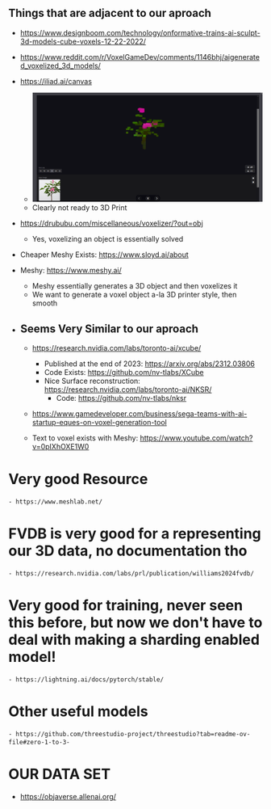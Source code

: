 ## Things that are adjacent to our aproach
* https://www.designboom.com/technology/onformative-trains-ai-sculpt-3d-models-cube-voxels-12-22-2022/
* https://www.reddit.com/r/VoxelGameDev/comments/1146bhj/aigenerated_voxelized_3d_models/
* https://iliad.ai/canvas
    * ![alt text](image.png)
    * Clearly not ready to 3D Print
* https://drububu.com/miscellaneous/voxelizer/?out=obj
    * Yes, voxelizing an object is essentially solved

* Cheaper Meshy Exists: https://www.sloyd.ai/about
* Meshy: https://www.meshy.ai/
    * Meshy essentially generates a 3D object and then voxelizes it
    * We want to generate a voxel object a-la 3D printer style, then smooth

* ## Seems Very Similar to our aproach
    * https://research.nvidia.com/labs/toronto-ai/xcube/
        * Published at the end of 2023: https://arxiv.org/abs/2312.03806
        * Code Exists: https://github.com/nv-tlabs/XCube
        * Nice Surface reconstruction: https://research.nvidia.com/labs/toronto-ai/NKSR/
            * Code: https://github.com/nv-tlabs/nksr
            

    * https://www.gamedeveloper.com/business/sega-teams-with-ai-startup-eques-on-voxel-generation-tool
    * Text to voxel exists with Meshy: https://www.youtube.com/watch?v=0pIXhOXE1W0


# Very good Resource
    - https://www.meshlab.net/

# FVDB is very good for a representing our 3D data, no documentation tho
    - https://research.nvidia.com/labs/prl/publication/williams2024fvdb/


# Very good for training, never seen this before, but now we don't have to deal with making a sharding enabled model!
    - https://lightning.ai/docs/pytorch/stable/

# Other useful models

    - https://github.com/threestudio-project/threestudio?tab=readme-ov-file#zero-1-to-3-
    


# OUR DATA SET
* https://objaverse.allenai.org/



